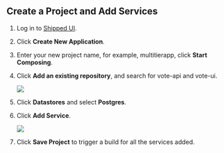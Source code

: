 ## Create a Project and Add Services


1. Log in to <a href="https://ciscoshipped.io">Shipped UI</a>.
2. Click **Create New Application**. 
3. Enter your new project name, for example, multitierapp, click **Start Composing**.
4. Click **Add an existing repository**, and search for vote-api and vote-ui.

    ![](posts/files/shipped-multi-tier/assets/1.png)

6. Click **Datastores** and select **Postgres**. 
7. Click **Add Service**. 

    ![](posts/files/shipped-multi-tier/assets/2.png)

1. Click **Save Project** to trigger a build for all the services added. 






